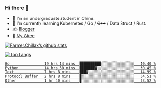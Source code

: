 ### Hi there 👋

- 🔭 I’m an undergraduate student in China.
- 🌱 I’m currently learning Kubernetes / Go / ~~C++~~ / Data Struct / Rust.
- ✍️ [Blogger](https://blog.farmer233.top)
- 🤔 [My Gitee](https://gitee.com/Farmer-chong)


[![Farmer.Chillax's github stats](https://github-readme-stats.vercel.app/api?username=FarmerChillax)](https://github.com/anuraghazra/github-readme-stats)

[![Top Langs](https://github-readme-stats.vercel.app/api/top-langs/?username=FarmerChillax&layout=compact&hide=html,css,javascript)](https://github.com/anuraghazra/github-readme-stats)

<p>
  <a href="https://wakatime.com/@Farmer">
        <!--START_SECTION:waka-->

```text
Go                19 hrs 14 mins  ██████████░░░░░░░░░░░░░░░   40.40 %
Python            14 hrs 30 mins  ███████▓░░░░░░░░░░░░░░░░░   30.45 %
Text              7 hrs 8 mins    ███▓░░░░░░░░░░░░░░░░░░░░░   14.99 %
Protocol Buffer   2 hrs 8 mins    █░░░░░░░░░░░░░░░░░░░░░░░░   04.51 %
Other             1 hr 40 mins    █░░░░░░░░░░░░░░░░░░░░░░░░   03.52 %
```

<!--END_SECTION:waka-->
  </a>
</p>

<!--
**Farmer-chong/Farmer-chong** is a ✨ _special_ ✨ repository because its `README.md` (this file) appears on your GitHub profile.

Here are some ideas to get you started:

- 🔭 I’m currently working on ...
- 🌱 I’m currently learning ...
- 👯 I’m looking to collaborate on ...
- 🤔 I’m looking for help with ...
- 💬 Ask me about ...
- 📫 How to reach me: ...
- 😄 Pronouns: ...
- ⚡ Fun fact: ...
-->
